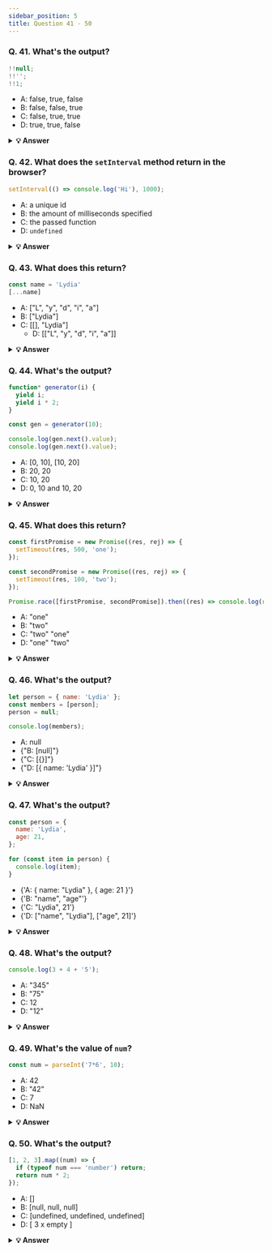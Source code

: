 ```yaml
---
sidebar_position: 5
title: Question 41 - 50
---
```


### Q. 41. What's the output?

```javascript
!!null;
!!'';
!!1;
```

- A: false, true, false
- B: false, false, true
- C: false, true, true
- D: true, true, false

<details>
    <summary>
    <b>💡 Answer</b>
    </summary>

**_Answer: B_**

`null` is falsy. `!null` returns `true`. `!true` returns `false`.

`""` is falsy. `!""` returns `true`. `!true` returns `false`.

`1` is truthy. `!1` returns `false`. `!false` returns `true`.

</details>

### Q. 42. What does the `setInterval` method return in the browser?

```javascript
setInterval(() => console.log('Hi'), 1000);
```

- A: a unique id
- B: the amount of milliseconds specified
- C: the passed function
- D: `undefined`

<details>
    <summary>
    <b>💡 Answer</b>
    </summary>

**_Answer: A_**

It returns a unique id. This id can be used to clear that interval with the `clearInterval()` function.

</details>

### Q. 43. What does this return?

```javascript
const name = 'Lydia'
[...name]
```

- A: ["L", "y", "d", "i", "a"]
- B: ["Lydia"]
- C: [[], "Lydia"]
  - D: [["L", "y", "d", "i", "a"]]

<details>
    <summary>
    <b>💡 Answer</b>
    </summary>

**_Answer: A_**

A string is an iterable. The spread operator maps every character of an iterable to one element.

</details>

### Q. 44. What's the output?

```javascript
function* generator(i) {
  yield i;
  yield i * 2;
}

const gen = generator(10);

console.log(gen.next().value);
console.log(gen.next().value);
```

- A: [0, 10], [10, 20]
- B: 20, 20
- C: 10, 20
- D: 0, 10 and 10, 20

<details>
    <summary>
    <b>💡 Answer</b>
    </summary>

**_Answer: C_**

Regular functions cannot be stopped mid-way after invocation. However, a generator function can be "stopped" midway, and later continue from where it stopped. Every time a generator function encounters a `yield` keyword, the function yields the value specified after it. Note that the generator function in that case doesn’t _return_ the value, it _yields_ the value.

First, we initialize the generator function with `i` equal to `10`. We invoke the generator function using the `next()` method. The first time we invoke the generator function, `i` is equal to `10`. It encounters the first `yield` keyword: it yields the value of `i`. The generator is now "paused", and `10` gets logged.

Then, we invoke the function again with the `next()` method. It starts to continue where it stopped previously, still with `i` equal to `10`. Now, it encounters the next `yield` keyword, and yields `i * 2`. `i` is equal to `10`, so it returns `10 * 2`, which is `20`. This results in `10, 20`.

</details>

### Q. 45. What does this return?

```javascript
const firstPromise = new Promise((res, rej) => {
  setTimeout(res, 500, 'one');
});

const secondPromise = new Promise((res, rej) => {
  setTimeout(res, 100, 'two');
});

Promise.race([firstPromise, secondPromise]).then((res) => console.log(res));
```

- A: "one"
- B: "two"
- C: "two" "one"
- D: "one" "two"

<details>
    <summary>
    <b>💡 Answer</b>
    </summary>

**_Answer: B_**

When we pass multiple promises to the `Promise.race` method, it resolves/rejects the _first_ promise that resolves/rejects.

To the `setTimeout` method, we pass a timer: 500ms for the first promise (`firstPromise`), and 100ms for the second promise (`secondPromise`).

This means that the `secondPromise` resolves first with the value of `'two'`. `res` now holds the value of `'two'`, which gets logged.

</details>

### Q. 46. What's the output?

```javascript
let person = { name: 'Lydia' };
const members = [person];
person = null;

console.log(members);
```

- A: null
- {"B: [null]"}
- {"C: [{}]"}
- {"D: [{ name: 'Lydia' }]"}

<details>
    <summary>
    <b>💡 Answer</b>
    </summary>

**_Answer: D_**

First, we declare a variable `person` with the value of an object that has a `name` property.

<img src="https://i.imgur.com/TML1MbS.png" width="200" />

Then, we declare a variable called `members`. We set the first element of that array equal to the value of the `person` variable. Objects interact by _reference_ when setting them equal to each other. When you assign a reference from one variable to another, you make a _copy_ of that reference. (note that they don't have the _same_ reference!)

<img src="https://i.imgur.com/FSG5K3F.png" width="300" />

Then, we set the variable `person` equal to `null`.

<img src="https://i.imgur.com/sYjcsMT.png" width="300" />

We are only modifying the value of the `person` variable, and not the first element in the array, since that element has a different (copied) reference to the object. The first element in `members` still holds its reference to the original object. When we log the `members` array, the first element still holds the value of the object, which gets logged.

</details>

### Q. 47. What's the output?

```javascript
const person = {
  name: 'Lydia',
  age: 21,
};

for (const item in person) {
  console.log(item);
}
```

- {'A: { name: "Lydia" }, { age: 21 }'}
- {'B: "name", "age"'}
- {'C: "Lydia", 21'}
- {'D: ["name", "Lydia"], ["age", 21]'}

<details>
    <summary>
    <b>💡 Answer</b>
    </summary>

**_Answer: B_**

With a `for-in` loop, we can iterate through object keys, in this case `name` and `age`.

Under the hood, object keys are strings (if they're not a Symbol).

On every loop, we set the value of `item` equal to the current key it’s iterating over. First, `item` is equal to `name`, and gets logged.

Then, `item` is equal to `age`, which gets logged.

</details>

### Q. 48. What's the output?

```javascript
console.log(3 + 4 + '5');
```

- A: "345"
- B: "75"
- C: 12
- D: "12"

<details>
    <summary>
    <b>💡 Answer</b>
    </summary>

**_Answer: B_**

Operator associativity is the order in which the compiler evaluates the expressions, either left-to-right or right-to-left. This only happens if all operators have the _same_ precedence. We only have one type of operator: `+`. For addition, the associativity is left-to-right.

`3 + 4` gets evaluated first. This results in the number `7`.

`7 + '5'` results in `"75"` because of coercion. JavaScript converts the number `7` into a string, see question 15. We can concatenate two strings using the `+`operator. `"7" + "5"` results in `"75"`.

</details>

### Q. 49. What's the value of `num`?

```javascript
const num = parseInt('7*6', 10);
```

- A: 42
- B: "42"
- C: 7
- D: NaN

<details>
    <summary>
    <b>💡 Answer</b>
    </summary>

**_Answer: C_**

Only the first numbers in the string is returned. Based on the _radix_ (the second argument in order to specify what type of number we want to parse it to: base 10, hexadecimal, octal, binary, etc.), the `parseInt` checks whether the characters in the string are valid. Once it encounters a character that isn't a valid number in the radix, it stops parsing and ignores the following characters.

`*` is not a valid number. It only parses `"7"` into the decimal `7`. `num` now holds the value of `7`.

</details>

### Q. 50. What's the output?

```javascript
[1, 2, 3].map((num) => {
  if (typeof num === 'number') return;
  return num * 2;
});
```

- A: []
- B: [null, null, null]
- C: [undefined, undefined, undefined]
- D: [ 3 x empty ]

<details>
    <summary>
    <b>💡 Answer</b>
    </summary>

**_Answer: C_**

When mapping over the array, the value of `num` is equal to the element it’s currently looping over. In this case, the elements are numbers, so the condition of the if statement `typeof num === "number"` returns `true`. The map function creates a new array and inserts the values returned from the function.

However, we don’t return a value. When we don’t return a value from the function, the function returns `undefined`. For every element in the array, the function block gets called, so for each element we return `undefined`.

</details>
